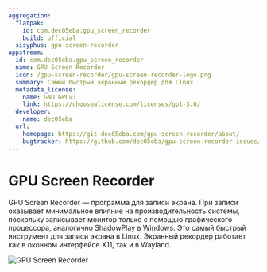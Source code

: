 ```yaml
---
aggregation:
  flatpak:
    id: com.dec05eba.gpu_screen_recorder
    build: official
  sisyphus: gpu-screen-recorder
appstream:
  id: com.dec05eba.gpu_screen_recorder
  name: GPU Screen Recorder
  icon: /gpu-screen-recorder/gpu-screen-recorder-logo.png
  summary: Самый быстрый экранный рекордер для Linux
  metadata_license:
    name: GNU GPLv3
    link: https://choosealicense.com/licenses/gpl-3.0/
  developer:
    name: dec05eba
  url:
    homepage: https://git.dec05eba.com/gpu-screen-recorder/about/
    bugtracker: https://github.com/dec05eba/gpu-screen-recorder-issues/issues
---
```


# GPU Screen Recorder

GPU Screen Recorder — программа для записи экрана. При записи оказывает минимальное влияние на производительность системы, поскольку записывает монитор только с помощью графического процессора, аналогично ShadowPlay в Windows. Это самый быстрый инструмент для записи экрана в Linux. Экранный рекордер работает как в оконном интерфейсе X11, так и в Wayland.

![GPU Screen Recorder](/gpu-screen-recorder/gpu-screen-recorder-1.png)

<!--@include: @apps/_parts/install/content-repo.md-->
<!--@include: @apps/_parts/install/content-flatpak.md-->
